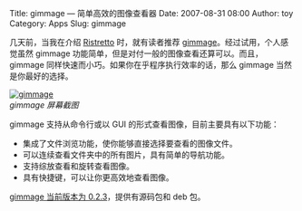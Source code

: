 Title: gimmage — 简单高效的图像查看器
Date: 2007-08-31 08:00
Author: toy
Category: Apps
Slug: gimmage

几天前，当我在介绍
[Ristretto](http://linuxtoy.org/archives/ristretto.html)
时，就有读者推荐
[gimmage](http://gimmage.berlios.de/)。经过试用，个人感觉虽然 gimmage
功能简单，但是对付一般的图像查看还算可以。而且，gimmage
同样快速而小巧。如果你在乎程序执行效率的话，那么 gimmage
当然是你最好的选择。

[![gimmage](http://i.linuxtoy.org/i/2007/08/gimmage_s.png)](http://i.linuxtoy.org/i/2007/08/gimmage.png)  
*gimmage 屏幕截图*

gimmage 支持从命令行或以 GUI 的形式查看图像，目前主要具有以下功能：

-   集成了文件浏览功能，使你能够直接选择要查看的图像文件。
-   可以连续查看文件夹中的所有图片，具有简单的导航功能。
-   支持综放查看和旋转查看图像。
-   具有快捷键，可以让你更高效地查看图像。

[gimmage 当前版本为
0.2.3](http://developer.berlios.de/project/showfiles.php?group_id=5973)，提供有源码包和
deb 包。
